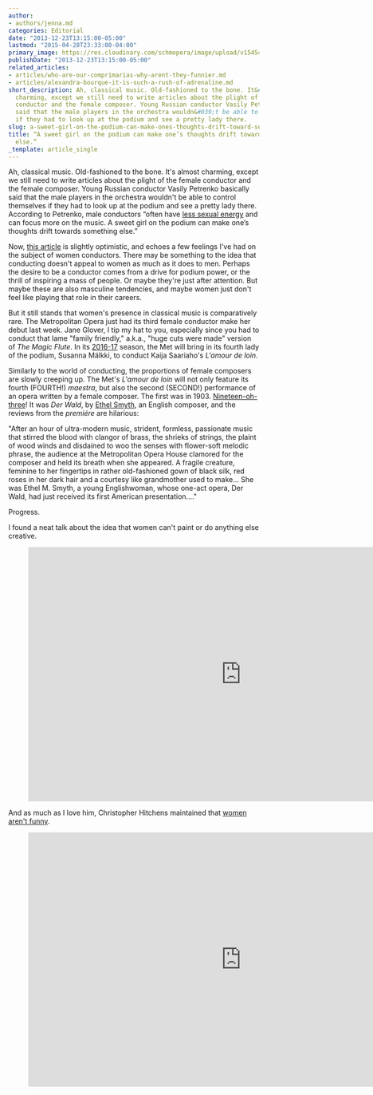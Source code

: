 ```yaml
---
author:
- authors/jenna.md
categories: Editorial
date: "2013-12-23T13:15:00-05:00"
lastmod: "2015-04-28T23:33:00-04:00"
primary_image: https://res.cloudinary.com/schmopera/image/upload/v1545409169/media/webhook-uploads/1430278286813/Female-Conductor-Hair1.jpg.jpg
publishDate: "2013-12-23T13:15:00-05:00"
related_articles:
- articles/who-are-our-comprimarias-why-arent-they-funnier.md
- articles/alexandra-bourque-it-is-such-a-rush-of-adrenaline.md
short_description: Ah, classical music. Old-fashioned to the bone. It&#039;s almost
  charming, except we still need to write articles about the plight of the female
  conductor and the female composer. Young Russian conductor Vasily Petrenko basically
  said that the male players in the orchestra wouldn&#039;t be able to control themselves
  if they had to look up at the podium and see a pretty lady there.
slug: a-sweet-girl-on-the-podium-can-make-ones-thoughts-drift-toward-something-else
title: “A sweet girl on the podium can make one’s thoughts drift toward something
  else.”
_template: article_single
---
```


Ah, classical music. Old-fashioned to the bone. It's almost charming, except we still need to write articles about the plight of the female conductor and the female composer. Young Russian conductor Vasily Petrenko basically said that the male players in the orchestra wouldn't be able to control themselves if they had to look up at the podium and see a pretty lady there. According to Petrenko, male conductors “often have [less sexual energy](http://www.newsinenglish.no/2013/08/30/new-conductor-strikes-sour-note/) and can focus more on the music. A sweet girl on the podium can make one’s thoughts drift towards something else.”

Now, [this article](http://www.nytimes.com/2013/12/22/arts/music/female-conductors-search-for-equality-at-highest-level.html?pagewanted=1&_r=0&adxnnlx=1387818731-MV22wdovixjQ4sCcfKjqTA) is slightly optimistic, and echoes a few feelings I've had on the subject of women conductors. There may be something to the idea that conducting doesn't appeal to women as much as it does to men. Perhaps the desire to be a conductor comes from a drive for podium power, or the thrill of inspiring a mass of people. Or maybe they're just after attention. But maybe these are also masculine tendencies, and maybe women just don't feel like playing that role in their careers.

But it still stands that women's presence in classical music is comparatively rare. The Metropolitan Opera just had its third female conductor make her debut last week. Jane Glover, I tip my hat to you, especially since you had to conduct that lame "family friendly," a.k.a., "huge cuts were made" version of _The Magic Flute_. In its [2016-17](http://www.operanews.com/Opera_News_Magazine/2013/10/News/Met_New_Works.html) season, the Met will bring in its fourth lady of the podium, Susanna Mälkki, to conduct Kaija Saariaho's _L'amour de loin_.

Similarly to the world of conducting, the proportions of female composers are slowly creeping up. The Met's _L'amour de loin_ will not only feature its fourth (FOURTH!) _maestra_, but also the second (SECOND!) performance of an opera written by a female composer. The first was in 1903\. [Nineteen-oh-three](http://archives.metoperafamily.org/imgs/DerWald.htm)! It was _Der Wald_, by [Ethel Smyth](http://en.wikipedia.org/wiki/Ethel_Smyth), an English composer, and the reviews from the _premiére_ are hilarious:

"After an hour of ultra-modern music, strident, formless, passionate music that stirred the blood with clangor of brass, the shrieks of strings, the plaint of wood winds and disdained to woo the senses with flower-soft melodic phrase, the audience at the Metropolitan Opera House clamored for the composer and held its breath when she appeared. A fragile creature, feminine to her fingertips in rather old-fashioned gown of black silk, red roses in her dark hair and a courtesy like grandmother used to make… She was Ethel M. Smyth, a young Englishwoman, whose one-act opera, Der Wald, had just received its first American presentation…."

Progress.

I found a neat talk about the idea that women can't paint or do anything else creative.

<figure data-type="video">
<iframe width="854" height="510" src="https://www.youtube.com/embed/K29geX4uN9w" frameborder="0" allowfullscreen></iframe>
</figure>

And as much as I love him, Christopher Hitchens maintained that [women aren't funny](http://www.vanityfair.com/culture/features/2007/01/hitchens200701).

<figure data-type="video">
<iframe width="854" height="510" src="https://www.youtube.com/embed/I7izJggqCoA" frameborder="0" allowfullscreen></iframe>
</figure>
